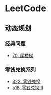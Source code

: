 # LeetCode
## 动态规划
### 经典问题
* [70. 爬楼梯](https://leetcode-cn.com/problems/climbing-stairs/)
### 零钱兑换系列
* [322. 零钱兑换](https://leetcode-cn.com/problems/coin-change/)
* [518. 零钱兑换 II](https://leetcode-cn.com/problems/coin-change-2/)
